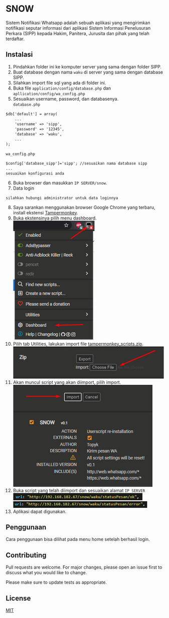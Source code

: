 
# SNOW

Sistem Notifikasi Whatsapp adalah sebuah aplikasi yang mengirimkan notifikasi seputar informasi dari aplikasi Sistem Informasi Penelusuran Perkara (SIPP) kepada Hakim, Panitera, Jurusita dan pihak yang telah terdaftar.

## Instalasi

1. Pindahkan folder ini ke komputer server yang sama dengan folder SIPP.
2. Buat database dengan nama `waku` di server yang sama dengan database SIPP.
3. Silahkan import file sql yang ada di folder ini.
4. Buka file `application/config/database.php` dan `apllication/config/wa_config.php`
5. Sesuaikan username, password, dan databasenya.  
`database.php`
```
$db['default'] = array(
	...
	'username' => 'sipp',
	'password' => '12345',
	'database' => 'waku',
	...
);
```
  `wa_config.php`
```
$config['database_sipp']='sipp'; //sesuaikan nama database sipp
...
sesuaikan konfigurasi anda
```
6. Buka browser dan masukkan `IP SERVER/snow`.
7. Data login
```
silahkan hubungi administrator untuk data loginnya
```
8. Saya sarankan menggunakan browser Google Chrome yang terbaru, install ekstensi [Tampermonkey](https://chrome.google.com/webstore/detail/tampermonkey/dhdgffkkebhmkfjojejmpbldmpobfkfo).
9. Buka ekstensinya pilih menu dashboard.
![alt text](https://github.com/topyk27/snow/blob/main/asset/img/img1.png?raw=true)
10. Pilih tab Utilities, lakukan import file [tampermonkey_scripts.zip](https://github.com/topyk27/snow/raw/main/tampermonkey_scripts.zip).
![alt text](https://github.com/topyk27/snow/blob/main/asset/img/img2.png?raw=true)
11. Akan muncul script yang akan diimport, pilih import.
![alt text](https://github.com/topyk27/snow/blob/main/asset/img/img3.png?raw=true)
12. Buka script yang telah diimport dan sesuaikan alamat `IP SERVER`
![alt text](https://github.com/topyk27/snow/blob/main/asset/img/img4.png?raw=true)
![alt text](https://github.com/topyk27/snow/blob/main/asset/img/img5.png?raw=true)
13. Aplikasi dapat digunakan.

## Penggunaan
Cara penggunaan bisa dilihat pada menu home setelah berhasil login.

## Contributing
Pull requests are welcome. For major changes, please open an issue first to discuss what you would like to change.

Please make sure to update tests as appropriate.

## License
[MIT](https://choosealicense.com/licenses/mit/)